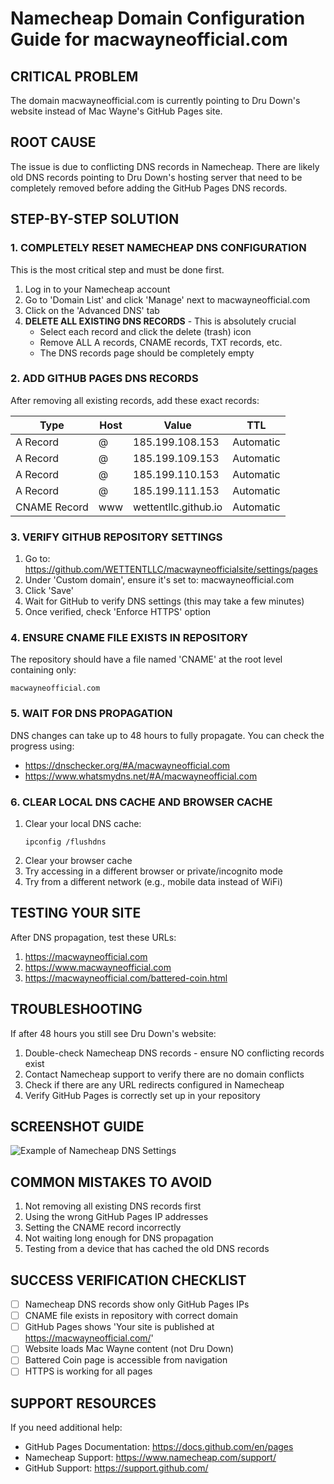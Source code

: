 # Namecheap Domain Configuration Guide for macwayneofficial.com

## CRITICAL PROBLEM
The domain macwayneofficial.com is currently pointing to Dru Down's website instead of Mac Wayne's GitHub Pages site.

## ROOT CAUSE
The issue is due to conflicting DNS records in Namecheap. There are likely old DNS records pointing to Dru Down's hosting server that need to be completely removed before adding the GitHub Pages DNS records.

## STEP-BY-STEP SOLUTION

### 1. COMPLETELY RESET NAMECHEAP DNS CONFIGURATION
This is the most critical step and must be done first.

1. Log in to your Namecheap account
2. Go to 'Domain List' and click 'Manage' next to macwayneofficial.com
3. Click on the 'Advanced DNS' tab
4. **DELETE ALL EXISTING DNS RECORDS** - This is absolutely crucial
   - Select each record and click the delete (trash) icon
   - Remove ALL A records, CNAME records, TXT records, etc.
   - The DNS records page should be completely empty

### 2. ADD GITHUB PAGES DNS RECORDS
After removing all existing records, add these exact records:

| Type | Host | Value | TTL |
|------|------|-------|-----|
| A Record | @ | 185.199.108.153 | Automatic |
| A Record | @ | 185.199.109.153 | Automatic |
| A Record | @ | 185.199.110.153 | Automatic |
| A Record | @ | 185.199.111.153 | Automatic |
| CNAME Record | www | wettentllc.github.io | Automatic |

### 3. VERIFY GITHUB REPOSITORY SETTINGS

1. Go to: https://github.com/WETTENTLLC/macwayneofficialsite/settings/pages
2. Under 'Custom domain', ensure it's set to: macwayneofficial.com
3. Click 'Save'
4. Wait for GitHub to verify DNS settings (this may take a few minutes)
5. Once verified, check 'Enforce HTTPS' option

### 4. ENSURE CNAME FILE EXISTS IN REPOSITORY

The repository should have a file named 'CNAME' at the root level containing only:
```
macwayneofficial.com
```

### 5. WAIT FOR DNS PROPAGATION

DNS changes can take up to 48 hours to fully propagate. You can check the progress using:
- https://dnschecker.org/#A/macwayneofficial.com
- https://www.whatsmydns.net/#A/macwayneofficial.com

### 6. CLEAR LOCAL DNS CACHE AND BROWSER CACHE

1. Clear your local DNS cache:
   ```
   ipconfig /flushdns
   ```
2. Clear your browser cache
3. Try accessing in a different browser or private/incognito mode
4. Try from a different network (e.g., mobile data instead of WiFi)

## TESTING YOUR SITE

After DNS propagation, test these URLs:
1. https://macwayneofficial.com
2. https://www.macwayneofficial.com
3. https://macwayneofficial.com/battered-coin.html

## TROUBLESHOOTING

If after 48 hours you still see Dru Down's website:

1. Double-check Namecheap DNS records - ensure NO conflicting records exist
2. Contact Namecheap support to verify there are no domain conflicts
3. Check if there are any URL redirects configured in Namecheap
4. Verify GitHub Pages is correctly set up in your repository

## SCREENSHOT GUIDE

![Example of Namecheap DNS Settings](https://docs.github.com/assets/images/help/pages/namecheap-dns-settings.png)

## COMMON MISTAKES TO AVOID

1. Not removing all existing DNS records first
2. Using the wrong GitHub Pages IP addresses
3. Setting the CNAME record incorrectly
4. Not waiting long enough for DNS propagation
5. Testing from a device that has cached the old DNS records

## SUCCESS VERIFICATION CHECKLIST

- [ ] Namecheap DNS records show only GitHub Pages IPs
- [ ] CNAME file exists in repository with correct domain
- [ ] GitHub Pages shows 'Your site is published at https://macwayneofficial.com/'
- [ ] Website loads Mac Wayne content (not Dru Down)
- [ ] Battered Coin page is accessible from navigation
- [ ] HTTPS is working for all pages

## SUPPORT RESOURCES

If you need additional help:
- GitHub Pages Documentation: https://docs.github.com/en/pages
- Namecheap Support: https://www.namecheap.com/support/
- GitHub Support: https://support.github.com/
